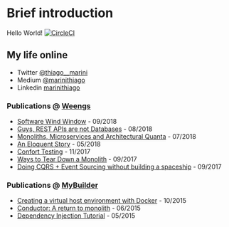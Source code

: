 # Brief introduction
Hello World!
[![CircleCI](https://circleci.com/gh/thiagomarini/pdftotext.svg?style=svg)](https://circleci.com/gh/thiagomarini/pdftotext)

## My life online
- Twitter [@thiago__marini](https://twitter.com/thiago__marini)
- Medium [@marinithiago](https://medium.com/@marinithiago)
- Linkedin [marinithiago](https://www.linkedin.com/in/marinithiago/)

### Publications @ [Weengs](https://www.weengs.co.uk/)
- [Software Wind Window](https://medium.com/@marinithiago/software-wind-window-aa1efa7bd563) - 09/2018
- [Guys, REST APIs are not Databases](https://medium.com/@marinithiago/guys-rest-apis-are-not-databases-60db4e1120e4) - 08/2018
- [Monoliths, Microservices and Architectural Quanta](https://medium.com/@marinithiago/monolith-microservices-and-architectural-quanta-c1327428d652) - 07/2018
- [An Eloquent Story](https://medium.com/@marinithiago/an-eloquent-story-7ebecf5adfcd) - 05/2018
- [Confort Testing](https://medium.com/@marinithiago/comfort-testing-ca05056de2b1) - 11/2017
- [Ways to Tear Down a Monolith](https://medium.com/@marinithiago/ways-to-tear-down-a-monolith-aad5a49de18d) - 09/2017
- [Doing CQRS + Event Sourcing without building a spaceship](https://medium.com/@marinithiago/doing-event-sourcing-without-building-a-spaceship-6dc3e7eac000) - 09/2017

### Publications @ [MyBuilder](https://www.mybuilder.com/)
- [Creating a virtual host environment with Docker](https://tech.mybuilder.com/virtual-hosts-with-docker/) - 10/2015
- [Conductor: A return to monolith](https://tech.mybuilder.com/why-we-created-conductor/) - 06/2015
- [Dependency Injection Tutorial](https://tech.mybuilder.com/dependency-injection-tutorial/) - 05/2015
